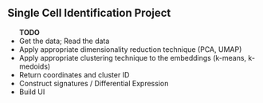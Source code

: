 <h2> Single Cell Identification Project</h2>

<ul>
    <lh><strong>TODO</strong></lh>
    <li>Get the data; Read the data</li>
    <li>Apply appropriate dimensionality reduction technique (PCA, UMAP)</li>
    <li>Apply appropriate clustering technique to the embeddings (k-means, k-medoids)</li>
    <li>Return coordinates and cluster ID</li>
    <li>Construct signatures / Differential Expression</li>
    <li>Build UI</li>
</ul>